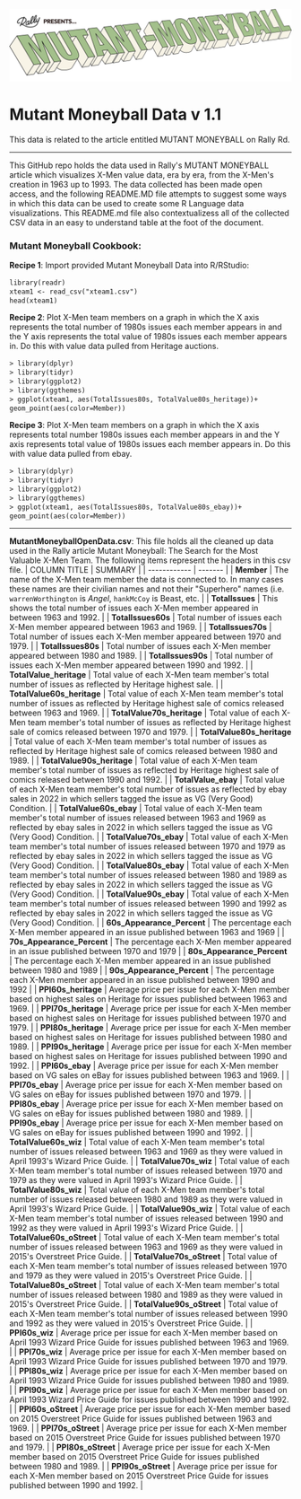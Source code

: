 ![](MUTANT-MONEYBALL-logo.png)

# Mutant Moneyball Data v 1.1

This data is related to the article entitled MUTANT MONEYBALL on Rally Rd.

---

This GitHub repo holds the data used in Rally's MUTANT MONEYBALL article which visualizes X-Men value data, era by era, from the X-Men's creation in 1963 up to 1993. The data collected has been made open access, and the following README.MD file attempts to suggest some ways in which this data can be used to create some R Language data visualizations. This README.md file also contextualizess all of the collected CSV data in an easy to understand table at the foot of the document.

### Mutant Moneyball Cookbook:

**Recipe 1**: Import provided Mutant Moneyball Data into R/RStudio:

```
library(readr)
xteam1 <- read_csv("xteam1.csv")
head(xteam1)
```

**Recipe 2**: Plot X-Men team members on a graph in which the X axis represents the total number of 1980s issues each member appears in and the Y axis represents the total value of 1980s issues each member appears in. Do this with value data pulled from Heritage auctions.

```
> library(dplyr)
> library(tidyr)
> library(ggplot2)
> library(ggthemes)
> ggplot(xteam1, aes(TotalIssues80s, TotalValue80s_heritage))+ geom_point(aes(color=Member))

```

**Recipe 3**: Plot X-Men team members on a graph in which the X axis represents total number 1980s issues each member appears in and the Y axis represents total value of 1980s issues each member appears in. Do this with value data pulled from ebay.

```
> library(dplyr)
> library(tidyr)
> library(ggplot2)
> library(ggthemes)
> ggplot(xteam1, aes(TotalIssues80s, TotalValue80s_ebay))+ geom_point(aes(color=Member))
```

---

**MutantMoneyballOpenData.csv**: This file holds all the cleaned up data used in the Rally article Mutant Moneyball: The Search for the Most Valuable X-Men Team. The following items represent the headers in this csv file.
| COLUMN TITLE | SUMMARY |
| ------------ | ------- |
| **Member** | The name of the X-Men team member the data is connected to. In many cases these names are their civilian names and not their "Superhero" names (i.e. `warrenWorthington` is *Angel*, `hankMcCoy` is Beast, etc. |
| **TotalIssues** | This shows the total number of issues each X-Men member appeared in between 1963 and 1992. |
| **TotalIssues60s** | Total number of issues each X-Men member appeared between 1963 and 1969. |
| **TotalIssues70s** | Total number of issues each X-Men member appeared between 1970 and 1979. |
| **TotalIssues80s** | Total number of issues each X-Men member appeared between 1980 and 1989. |
| **TotalIssues90s** | Total number of issues each X-Men member appeared between 1990 and 1992. |
| **TotalValue_heritage** | Total value of each X-Men team member's total number of issues as reflected by Heritage highest sale. |
| **TotalValue60s_heritage** | Total value of each X-Men team member's total number of issues as reflected by Heritage highest sale of comics released between 1963 and 1969. |
| **TotalValue70s_heritage** | Total value of each X-Men team member's total number of issues as reflected by Heritage highest sale of comics released between 1970 and 1979. |
| **TotalValue80s_heritage** | Total value of each X-Men team member's total number of issues as reflected by Heritage highest sale of comics released between 1980 and 1989. |
| **TotalValue90s_heritage** | Total value of each X-Men team member's total number of issues as reflected by Heritage highest sale of comics released between 1990 and 1992. |
| **TotalValue_ebay** | Total value of each X-Men team member's total number of issues as reflected by ebay sales in 2022 in which sellers tagged the issue as VG (Very Good) Condition. |
| **TotalValue60s_ebay** | Total value of each X-Men team member's total number of issues released between 1963 and 1969 as reflected by ebay sales in 2022 in which sellers tagged the issue as VG (Very Good) Condition. |
| **TotalValue70s_ebay** | Total value of each X-Men team member's total number of issues released between 1970 and 1979 as reflected by ebay sales in 2022 in which sellers tagged the issue as VG (Very Good) Condition. |
| **TotalValue80s_ebay** | Total value of each X-Men team member's total number of issues released between 1980 and 1989 as reflected by ebay sales in 2022 in which sellers tagged the issue as VG (Very Good) Condition. |
| **TotalValue90s_ebay** | Total value of each X-Men team member's total number of issues released between 1990 and 1992 as reflected by ebay sales in 2022 in which sellers tagged the issue as VG (Very Good) Condition. |
| **60s_Appearance_Percent** | The percentage each X-Men member appeared in an issue published between 1963 and 1969 |
| **70s_Appearance_Percent** | The percentage each X-Men member appeared in an issue published between 1970 and 1979 |
| **80s_Appearance_Percent** | The percentage each X-Men member appeared in an issue published between 1980 and 1989 |
| **90s_Appearance_Percent** | The percentage each X-Men member appeared in an issue published between 1990 and 1992 |
| **PPI60s_heritage** | Average price per issue for each X-Men member based on highest sales on Heritage for issues published between 1963 and 1969. | 
| **PPI70s_heritage** | Average price per issue for each X-Men member based on highest sales on Heritage for issues published between 1970 and 1979. |
| **PPI80s_heritage** | Average price per issue for each X-Men member based on highest sales on Heritage for issues published between 1980 and 1989. |
| **PPI90s_heritage** | Average price per issue for each X-Men member based on highest sales on Heritage for issues published between 1990 and 1992. |
| **PPI60s_ebay** | Average price per issue for each X-Men member based on VG sales on eBay for issues published between 1963 and 1969. |
| **PPI70s_ebay** | Average price per issue for each X-Men member based on VG sales on eBay for issues published between 1970 and 1979. |
| **PPI80s_ebay** | Average price per issue for each X-Men member based on VG sales on eBay for issues published between 1980 and 1989. |
| **PPI90s_ebay** |  Average price per issue for each X-Men member based on VG sales on eBay for issues published between 1990 and 1992. |
| **TotalValue60s_wiz** | Total value of each X-Men team member's total number of issues released between 1963 and 1969 as they were valued in April 1993's Wizard Price Guide. |
| **TotalValue70s_wiz** | Total value of each X-Men team member's total number of issues released between 1970 and 1979 as they were valued in April 1993's Wizard Price Guide. |
| **TotalValue80s_wiz** | Total value of each X-Men team member's total number of issues released between 1980 and 1989 as they were valued in April 1993's Wizard Price Guide. |
| **TotalValue90s_wiz** | Total value of each X-Men team member's total number of issues released between 1990 and 1992 as they were valued in April 1993's Wizard Price Guide. |
| **TotalValue60s_oStreet** | Total value of each X-Men team member's total number of issues released between 1963 and 1969 as they were valued in 2015's Overstreet Price Guide. |
| **TotalValue70s_oStreet** | Total value of each X-Men team member's total number of issues released between 1970 and 1979 as they were valued in 2015's Overstreet Price Guide. |
| **TotalValue80s_oStreet** | Total value of each X-Men team member's total number of issues released between 1980 and 1989 as they were valued in 2015's Overstreet Price Guide. |
| **TotalValue90s_oStreet** |  Total value of each X-Men team member's total number of issues released between 1990 and 1992 as they were valued in 2015's Overstreet Price Guide. |
| **PPI60s_wiz** | Average price per issue for each X-Men member based on April 1993 Wizard Price Guide for issues published between 1963 and 1969. |
| **PPI70s_wiz** | Average price per issue for each X-Men member based on April 1993 Wizard Price Guide for issues published between 1970 and 1979. |
| **PPI80s_wiz** | Average price per issue for each X-Men member based on April 1993 Wizard Price Guide for issues published between 1980 and 1989. |
| **PPI90s_wiz** | Average price per issue for each X-Men member based on April 1993 Wizard Price Guide for issues published between 1990 and 1992. |
| **PPI60s_oStreet** | Average price per issue for each X-Men member based on 2015 Overstreet Price Guide for issues published between 1963 and 1969. |
| **PPI70s_oStreet** | Average price per issue for each X-Men member based on 2015 Overstreet Price Guide for issues published between 1970 and 1979. |
| **PPI80s_oStreet** | Average price per issue for each X-Men member based on 2015 Overstreet Price Guide for issues published between 1980 and 1989. |
| **PPI90s_oStreet** | Average price per issue for each X-Men member based on 2015 Overstreet Price Guide for issues published between 1990 and 1992. |

